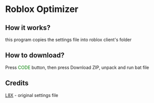 # Roblox Optimizer

## How it works?
this program copies the settings file into roblox client's folder

## How to download?
Press <span style="color:green;">CODE</span> button, then press Download ZIP, unpack and run bat file

## Credits
[L8X](https://github.com/L8X/Roblox-Client-Optimizer) - original settings file
